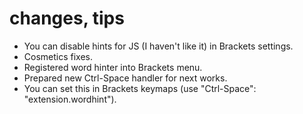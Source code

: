 changes, tips
=============

* You can disable hints for JS (I haven't like it) in Brackets settings.
* Cosmetics fixes.
* Registered word hinter into Brackets menu.
* Prepared new Ctrl-Space handler for next works.
* You can set this in Brackets keymaps (use "Ctrl-Space": "extension.wordhint").

